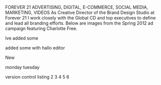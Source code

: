 <p>FOREVER 21
ADVERTISING, DIGITAL, E-COMMERCE, SOCIAL MEDIA, MARKETING, VIDEOS
As Creative Director of the Brand Design Studio at Forever 21 I work closely with the Global CD and top executives to define and lead all branding efforts. Below are images from the Spring 2012 ad campaign
featuring Charlotte Free.

</p>
<p>Ive added some 
</p><p>added some with hallo editor</p><p>New</p><p>monday tuesday&nbsp;</p>
version control listing 2 3 4 5 6